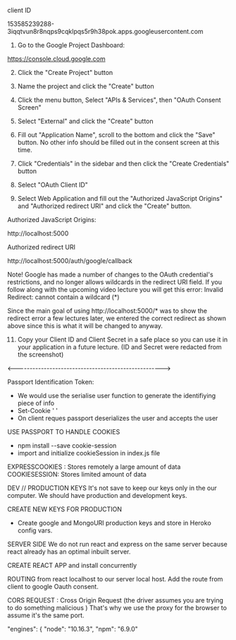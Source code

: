 client ID 

153585239288-3iqqtvun8r8nqps9cqklpqs5r9h38pok.apps.googleusercontent.com









1. Go to the Google Project Dashboard:

https://console.cloud.google.com

2. Click the "Create Project" button


3. Name the project and click the "Create" button


4. Click the menu button, Select "APIs & Services", then "OAuth Consent Screen"




5. Select "External" and click the "Create" button




6. Fill out "Application Name", scroll to the bottom and click the "Save" button. No other info should be filled out in the consent screen at this time.


7. Click "Credentials" in the sidebar and then click the "Create Credentials" button


9. Select "OAuth Client ID"




10. Select Web Application and fill out the "Authorized JavaScript Origins" and "Authorized redirect URI" and click the "Create" button.

Authorized JavaScript Origins:

http://localhost:5000

Authorized redirect URI

http://localhost:5000/auth/google/callback


Note! Google has made a number of changes to the OAuth credential's restrictions, and no longer allows wildcards in the redirect URI field. If you follow along with the upcoming video lecture you will get this error: Invalid Redirect: cannot contain a wildcard (*)

Since the main goal of using http://localhost:5000/* was to show the redirect error a few lectures later, we entered the correct redirect as shown above since this is what it will be changed to anyway.

11. Copy your Client ID and Client Secret in a safe place so you can use it in your application in a future lecture. (ID and Secret were redacted from the screenshot)




<---------------------------------------------------->


Passport Identification Token: 
- We would use the serialise user function to generate the identifiying piece of info
- Set-Cookie '    '
- On client reques passport deserializes the user and accepts the user

USE PASSPORT TO HANDLE COOKIES 
- npm install --save cookie-session
- import and initialize cookieSession in index.js file



EXPRESSCOOKIES : Stores remotely a large amount of data 
COOKIESESSION: Stores limited amount of data


DEV // PRODUCTION KEYS 
It's not save to keep our keys only in the our computer. 
We should have production and development keys.


CREATE NEW KEYS FOR PRODUCTION 
- Create google and MongoURI production keys and store in 
Heroko config vars. 


SERVER SIDE 
We do not run react and express on the same server because react already has an optimal inbuilt server. 


CREATE REACT APP and install concurrently 

ROUTING from react localhost to our server local host.
Add the route from client to google Oauth consent. 





CORS REQUEST : Cross Origin  Request (the driver assumes you are trying to do something malicious )
That's why we use the proxy for the browser to assume it's the same port. 






"engines": {
    "node": "10.16.3",
    "npm": "6.9.0"

    